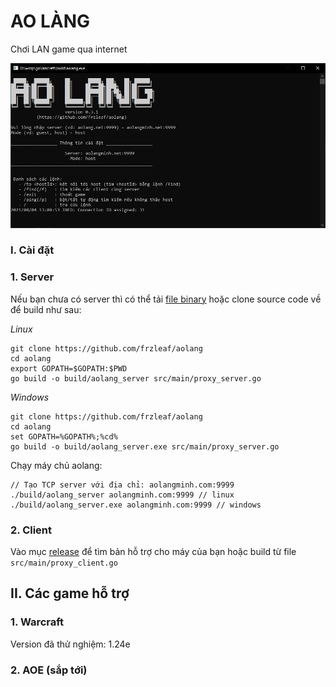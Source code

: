 # AO LÀNG

Chơi LAN game qua internet

![alt text](doc/client_screen1.JPG "Title")


### I. Cài đặt

### 1. Server

Nếu bạn chưa có server thì có thể tải [file binary](https://github.com/frzleaf/aolang/releases)
hoặc clone source code về để build như sau:

*Linux*
```
git clone https://github.com/frzleaf/aolang
cd aolang
export GOPATH=$GOPATH:$PWD
go build -o build/aolang_server src/main/proxy_server.go
```

*Windows*
```
git clone https://github.com/frzleaf/aolang
cd aolang
set GOPATH=%GOPATH%;%cd%
go build -o build/aolang_server.exe src/main/proxy_server.go
```
Chạy máy chủ aolang:
```
// Tạo TCP server với địa chỉ: aolangminh.com:9999
./build/aolang_server aolangminh.com:9999 // linux
./build/aolang_server.exe aolangminh.com:9999 // windows
```

### 2. Client

Vào mục [release](https://github.com/frzleaf/aolang/releases) để tìm bản hỗ trợ cho máy của bạn
hoặc build từ file ```src/main/proxy_client.go```


## II. Các game hỗ trợ

### 1. Warcraft
Version đã thử nghiệm: 1.24e

### 2. AOE (sắp tới)
